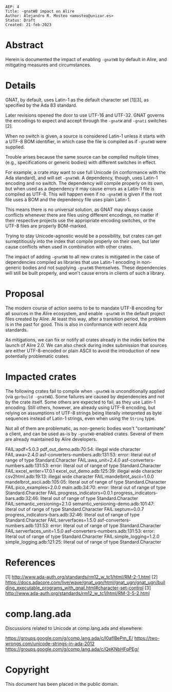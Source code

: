     AEP: 4
    Title: -gnatW8 impact on Alire
    Author: Alejandro R. Mosteo <amosteo@unizar.es>
    Status: Draft
    Created: 21-feb-2023

Abstract
========

Herein is documented the impact of enabling `-gnatW8` by default in Alire, and
mitigating measures and circumstances.

Details
=======

GNAT, by default, uses Latin-1 as the default character set [1][3], as specified
by the Ada 83 standard.

Later revisions opened the door to use UTF-16 and UTF-32. GNAT governs the
encodings to expect and accept through the `-gnatW` and `-gnati` switches [2].

When no switch is given, a source is considered Latin-1 unless it starts with a
UTF-8 BOM identifier, in which case the file is compiled as if `-gnatW8` were
supplied.

Trouble arises because the same source can be compiled multiple times (e.g.,
specifications or generic bodies) with different switches in effect.

For example, a crate may want to use full Unicode (in conformance with the Ada
standard), and will set `-gnatW8`. A dependency, though, uses Latin-1 encoding
and no switch. The dependency will compile properly on its own, but when used
as a dependency it may cause errors as a Latin-1 file is compiled as UTF-8. This
will happen even if no `-gnatW8` is given if the root file uses a BOM and the
dependency file uses plain Latin-1.

This means there is no universal solution, as GNAT may always cause conflicts
whenever there are files using different encodings, no matter if their
respective projects use the appropriate encoding switches, or the UTF-8 files
are properly BOM-marked.

Trying to stay Unicode-agnostic would be a possibility, but crates can get
surreptitiously into the index that compile properly on their own, but later
cause conflicts when used in combination with other crates.

The impact of adding `-gnatW8` to all new crates is mitigated in the case of
dependencies compiled as libraries that use Latin-1 encoding in non-generic
bodies and not supplying `-gnatW8` themselves. These dependencies will still be
built properly, and won't cause errors in clients of such a library.

Proposal
========

The modern course of action seems to be to mandate UTF-8 encoding for all
sources in the Alire ecosystem, and enable `-gnatW8` in the default project
files created by Alire. At least this way, after a transition period, the
problem is in the past for good. This is also in conformance with recent Ada
standards.

As mitigations, we can fix or notify all crates already in the index before the
launch of Alire 2.0. We can also check during index submission that sources are
either UTF-8-encoded or plain ASCII to avoid the introduction of new
potentially problematic crates.

Impacted crates
===============

The following crates fail to compile when `-gnatW8` is unconditionally applied
(via `gprbuild -gnatW8`). Some failures are caused by dependencies and not by
the crate itself. Some others are expected to fail, as they use Latin-1
encoding. Still others, however, are already using UTF-8 encoding, but relying
on assumptions of UTF-8 strings being literally interpreted as byte sequences
instead of Latin-1 strings, even when using the `String` type.

Not all of them are problematic, as non-generic bodies won't "contaminate" a
client, and can be used as-is by `-gnatW8`-enabled crates. Several of them are
already maintained by Alire developers.

FAIL:apdf=5.0.3
	pdf_out_demo.adb:70:54: illegal wide character
FAIL:awa=2.4.0
	asf-converters-numbers.adb:131:53: error: literal out of range of type Standard.Character
FAIL:awa_unit=2.4.0
	asf-converters-numbers.adb:131:53: error: literal out of range of type Standard.Character
FAIL:excel_writer=17.0.1
	excel_out_demo.adb:125:39: illegal wide character
	csv2html.adb:19:13: illegal wide character
FAIL:mandelbrot_ascii=1.0.0
	mandelbrot_ascii.adb:105:05: literal out of range of type Standard.Character
FAIL:pico_examples=2.0.0
	main.adb:34:70: error: literal out of range of type Standard.Character
FAIL:progress_indicators=0.0.1
	progress_indicators-bars.adb:32:46: literal out of range of type Standard.Character
FAIL:semantic_versioning=2.1.0
	semantic_versioning-demo.adb:101:47: literal out of range of type Standard.Character
FAIL:septum=0.0.7
	progress_indicators-bars.adb:32:46: literal out of range of type Standard.Character
FAIL:serverfaces=1.5.0
	asf-converters-numbers.adb:131:53: error: literal out of range of type Standard.Character
FAIL:serverfaces_unit=1.5.0
	asf-converters-numbers.adb:131:53: error: literal out of range of type Standard.Character
FAIL:simple_logging=1.2.0
	simple_logging.adb:121:25: literal out of range of type Standard.Character

References
==========

[1] http://www.ada-auth.org/standards/rm12_w_tc1/html/RM-2-1.html
[2] https://docs.adacore.com/live/wave/gnat_ugn/html/gnat_ugn/gnat_ugn/building_executable_programs_with_gnat.html#character-set-control
[3] http://www.ada-auth.org/standards/rm12_w_tc1/html/RM-3-5-2.html

comp.lang.ada
=============
Discussions related to Unicode at comp.lang.ada and elsewhere:

https://groups.google.com/g/comp.lang.ada/c/l0aflBePm_E/
https://two-wrongs.com/unicode-strings-in-ada-2012
https://groups.google.com/g/comp.lang.ada/c/QeKNbHFqPEg/


Copyright
=========

This document has been placed in the public domain.

